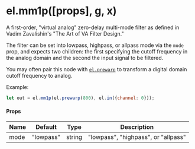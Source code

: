 # el.mm1p([props], g, x)

A first-order, "virtual analog" zero-delay multi-mode filter as defined in
Vadim Zavalishin's "The Art of VA Filter Design."

The filter can be set into lowpass, highpass, or allpass mode via the `mode`
prop, and expects two children: the first specifying the cutoff frequency in
the analog domain and the second the input signal to be filtered.

You may often pair this node with [`el.prewarp`](./prewarp.md) to transform a
digital domain cutoff frequency to analog.

Example:
```js
let out = el.mm1p(el.prewarp(800), el.in({channel: 0}));
```

#### Props

| Name        | Default   | Type                | Description                                                                   |
| ----------- | --------- | ------------------- | ----------------------------------------------------------------------------- |
| mode        | "lowpass" | string              | "lowpass", "highpass", or "allpass"                                           |
